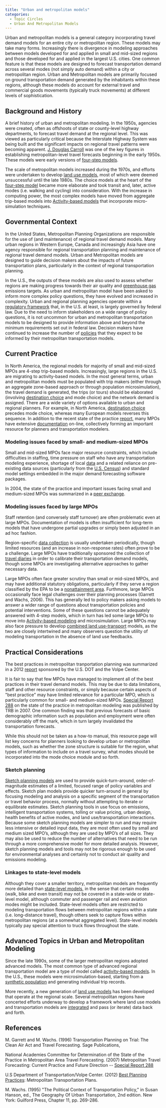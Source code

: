 ```yaml
---
title: "Urban and metropolitan models"
categories:
  - Topic Circles
  - Urban And Metropolitan Models
---
```


<CategoryList category="Urban and Metropolitan Models" />

Urban and metropolitan models is a general category incorporating travel demand models for an entire city or metropolitan region. These models may take many forms. Increasingly there is divergence in modeling approaches between models developed for and applied in small and mid-sized regions and those developed for and applied in the largest U.S. cities. One common feature is that these models are designed to forecast transportation demand across several modes (not simply auto demand) within a city or metropolitan region. Urban and Metropolitan models are primarily focused on ground transportation demand generated by the inhabitants within these regions, although these models do account for external travel and commercial goods movements (typically truck movements) at different levels of sophistication.

Background and History
----------------------

A brief history of urban and metropolitan modeling. In the 1950s, agencies were created, often as offshoots of state or county-level highway departments, to forecast travel demand at the regional level. This was viewed as particularly critical because the Interstate Highway System was being built and the significant impacts on regional travel patterns were becoming apparent. [J. Douglas Carroll](J_Douglas_Carroll) was one of the key figures in establishing metropolitan-level travel forecasts beginning in the early 1950s. These models were early versions of [four-step models](Trip_Based_Models).

The scale of metropolitan models increased during the 1970s, and efforts were undertaken to develop [land use models](Land_Use_Transport_Modeling#A_Brief_History), most of which were deemed unsuccessful until the late 1980s. The choice models at the heart of the [four-step model](Trip_Based_Models) became more elaborate and took transit and, later, active modes (i.e. walking and cycling) into consideration. With the increase in computing power, the most complex models have moved from aggregate trip-based models into [Activity-based models](Activity_Based_Models) that incorporate micro-simulation techniques.

Governmental Context
--------------------

In the United States, Metropolitan Planning Organizations are responsible for the use of (and maintenance) of regional travel demand models. Many urban regions in Western Europe, Canada and increasingly Asia have one agency responsible for regional transportation planning and maintenance of regional travel demand models. Urban and Metropolitan models are designed to guide decision makers about the impacts of future transportation plans, particularly in the context of regional transportation planning.

In the U.S., the outputs of these models are also used to assess whether regions are making progress towards their air quality and [greenhouse gas](Air_Quality_Modeling#Criteria_pollutants_vs_GHG) emissions targets. As urban and metropolitan model have been asked to inform more complex policy questions, they have evolved and increased in complexity. Urban and regional planning agencies operate within a [regulatory framework](Regulatory_framework_for_metropolitan_modeling) that, in the U.S. at least, is largely governed by federal law. Due to the need to inform stakeholders on a wide range of policy questions, it is not uncommon for urban and metropolitan transportation models to be designed to provide information above and beyond the minimum requirements set out in federal law. Decision makers have continued to increase the number of [policies](Policy_relevance_of_transportation_models) that they expect to be informed by their metropolitan transportation models.

Current Practice
----------------

In North America, the regional models for majority of small and mid-sized MPOs are 4-step trip-based models. Increasingly, large regions in the U.S. are migrating to activity-based models. In the most general terms, urban and metropolitan models must be populated with trip makers (either through an aggregate zone-based approach or through population microsimulation), the travel demand is generated, the trips (or tours) should be elaborated (involving [destination choice](Destination_Choice_Models) and mode choice) and the network demand is assigned. There are a wide variety of options available to urban and regional planners. For example, in North America, [destination choice](Destination_Choice_Models) precedes mode choice, whereas many European models reverses this sequence. In addition to the recent state of the practice [report](http://www.planning.dot.gov/documents/BestPlanningPractices_MTP.pdf), many MPOs have extensive [documentation](MPO_model_documentation) on-line, collectively forming an important resource for planners and transportation modelers.

### Modeling issues faced by small- and medium-sized MPOs

Small and mid-sized MPOs face major resource constraints, which include difficulties in staffing, time pressure on staff who have any transportation modeling experience, shortage of local [data](Data_Development) and a related reliance on pre-existing data sources (particularly from the [U.S. Census](Model_Validation_and_Reasonableness_Checking_Temporal_And_Sensitivity#Census_Data)) and standard model settings embedded in the major demand forecasting software packages.

In 2004, the state of the practice and important issues facing small and medium-sized MPOs was summarized in a [peer exchange](http://www.planning.dot.gov/Peer/Arkansas/arkansas.asp).

### Modeling issues faced by large MPOs

Staff retention (and conversely staff turnover) are often problematic even at large MPOs. Documentation of models is often insufficient for long-term models that have undergone partial upgrades or simply been adjusted in an ad hoc fashion.

Region-specific [data collection](Data_Development) is usually undertaken periodically, though limited resources (and an increase in non-response rates) often prove to be a challenge. Large MPOs have traditionally sponsored the collection of [travel diaries](Travel_Survey_Data) in order to calibrate their transportation demand models, though some MPOs are investigating alternative approaches to gather necessary data.

Large MPOs often face greater scrutiny than small or mid-sized MPOs, and may have additional statutory obligations, particularly if they serve a region classified by the EPA to be a [nonattainment area](http://www.epa.gov/oaqps001/greenbk/). Furthmore, large MPOs occasionally face legal challenges over their planning processes (Garrett and Wachs, 2006). This has generally led to policy makers asking models to answer a wider range of questions about transportation policies and potential interventions. Some of these questions cannot be adequately answered with 4-step models, which in turn has led some large MPOs to move into [Activity-based modeling](activity_Based_Models) and microsimulation. Large MPOs may also face pressure to develop [combined land use-transport](Land_Use_Transport_Modeling) models, as the two are closely intertwined and many observers question the utility of modeling transportation in the absence of land use feedbacks.

Practical Considerations
------------------------

The best practices in metropolitan tranportation planning was summarized in a 2012 [report](http://www.planning.dot.gov/documents/BestPlanningPractices_MTP.pdf) sponsored by the U.S. DOT and the Volpe Center.

It is fair to say that few MPOs have managed to implement all of the best practices in their travel demand models. This may be due to data limitations, staff and other resource constraints, or simply because certain aspects of "best practice" may have limited relevance for a particular MPO, which is particularly common for small- and medium-sized MPOs. [Special Report 288](http://onlinepubs.trb.org/onlinepubs/sr/sr288.pdf) on the state of the practice in metropolitan modeling was published by TRB in 2007. One common finding was that previous forecasts of basic demographic information such as population and employment were often considerably off the mark, which in turn largely invalidated the transportation forecasts.

While this should not be taken as a how-to manual, this resource page will list key concerns for planners looking to develop urban or metropolitan models, such as whether the zone structure is suitable for the region, what types of information to include on a travel survey, what modes should be incorporated into the mode choice module and so forth.

### Sketch planning

[Sketch planning models](Sketch_planning_models) are used to provide quick-turn-around, order-of-magnitude estimates of a limited, focused range of policy variables and effects. Sketch plan models provide quicker turn-around in general by focusing modeling and analysis on a specific segment of the transportation or travel behavior process, normally without attempting to iterate or equilibrate estimates. Sketch planning tools in use focus on emissions, intelligent transportation systems, tolling or value pricing, urban design, health benefits of active modes, and land use/transportation interactions. Because some sketch planning models are simpler to run and may require less intensive or detailed input data, they are most often used by small and medium sized MPO’s, although they are used by MPO’s of all sizes. They may also be used to reduce the number of alternatives that need to be run through a more comprehensive model for more detailed analysis. However, sketch planning models and tools may not be rigorous enough to be used for environmental analyses and certainly not to conduct air quality and emissions modeling.

### Linkages to state-level models

Although they cover a smaller territory, metropolitan models are frequently more detailed than [state-level models](Statewide_Models), in the sense that certain modes (walk, bike and even transit) may not be covered in a state-wide or state-level model, although commuter and passenger rail and even aviation modes might be included. State-level models often are restricted to modeling transportation flows between metropolitan regions within a state (i.e. long-distance travel), though others seek to capture flows within metropolitan regions (at a somewhat aggregated level). State-level models typically pay special attention to truck flows throughout the state.

Advanced Topics in Urban and Metropolitan Modeling
--------------------------------------------------

Since the late 1990s, some of the larger metropolitan regions adopted advanced models. The most common type of advanced regional transportation model are a type of model called [activity-based models](Activity_Based_Models). In the U.S., these models were microsimulation-based, starting from a [synthetic population](Population_synthesis) and generating individual trip records.

More recently, a new generation of [land use models](Land_Use_Transport_Modeling#Land_Use_Model_Types) has been developed that operate at the regional scale. Several metropolitan regions have concerted efforts underway to develop a framework where land use models and transportation models are [integrated](Land_Use_Transport_Modeling) and pass (or iterate) data back and forth.

References
----------

M. Garrett and M. Wachs. (1996) Transportation Planning on Trial: The Clean Air Act and Travel Forecasting. Sage Publications,

National Academies Committee for Determination of the State of the Practice in Metropolitan Area Travel Forecasting. (2007) Metropolitan Travel Forecasting: Current Practice and Future Direction -- [Special Report 288](http://onlinepubs.trb.org/onlinepubs/sr/sr288.pdf)

U.S Department of Transportation/Volpe Center. (2012) [Best Planning Practices](http://www.planning.dot.gov/documents/BestPlanningPractices_MTP.pdf): Metropolitan Transportation Plans.

M. Wachs. (1995) "The Political Context of Transportation Policy," in Susan Hanson, ed., The Geography Of Urban Transportation, 2nd edition. New York: Guilford Press, Chapter 11, pp. 269-286.
